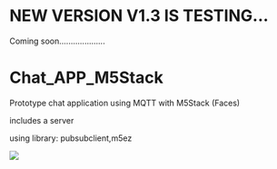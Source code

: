 # NEW VERSION V1.3 IS TESTING...

Coming soon....................

# Chat_APP_M5Stack

Prototype chat application using MQTT with M5Stack (Faces)

includes a server

using library: pubsubclient,m5ez

![](https://img.shields.io/github/issues/sysdl132/Chat_APP_M5Stack)
